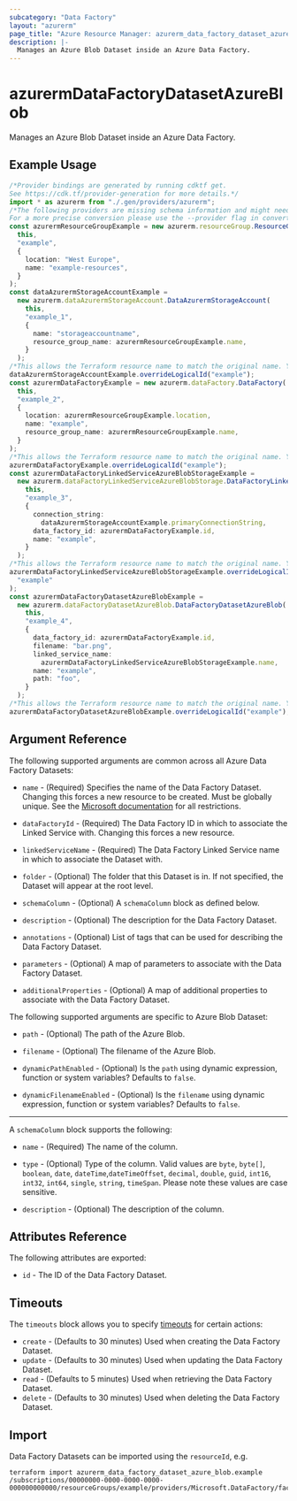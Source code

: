 ```yaml
---
subcategory: "Data Factory"
layout: "azurerm"
page_title: "Azure Resource Manager: azurerm_data_factory_dataset_azure_blob"
description: |-
  Manages an Azure Blob Dataset inside an Azure Data Factory.
---
```


# azurermDataFactoryDatasetAzureBlob

Manages an Azure Blob Dataset inside an Azure Data Factory.

## Example Usage

```typescript
/*Provider bindings are generated by running cdktf get.
See https://cdk.tf/provider-generation for more details.*/
import * as azurerm from "./.gen/providers/azurerm";
/*The following providers are missing schema information and might need manual adjustments to synthesize correctly: azurerm.
For a more precise conversion please use the --provider flag in convert.*/
const azurermResourceGroupExample = new azurerm.resourceGroup.ResourceGroup(
  this,
  "example",
  {
    location: "West Europe",
    name: "example-resources",
  }
);
const dataAzurermStorageAccountExample =
  new azurerm.dataAzurermStorageAccount.DataAzurermStorageAccount(
    this,
    "example_1",
    {
      name: "storageaccountname",
      resource_group_name: azurermResourceGroupExample.name,
    }
  );
/*This allows the Terraform resource name to match the original name. You can remove the call if you don't need them to match.*/
dataAzurermStorageAccountExample.overrideLogicalId("example");
const azurermDataFactoryExample = new azurerm.dataFactory.DataFactory(
  this,
  "example_2",
  {
    location: azurermResourceGroupExample.location,
    name: "example",
    resource_group_name: azurermResourceGroupExample.name,
  }
);
/*This allows the Terraform resource name to match the original name. You can remove the call if you don't need them to match.*/
azurermDataFactoryExample.overrideLogicalId("example");
const azurermDataFactoryLinkedServiceAzureBlobStorageExample =
  new azurerm.dataFactoryLinkedServiceAzureBlobStorage.DataFactoryLinkedServiceAzureBlobStorage(
    this,
    "example_3",
    {
      connection_string:
        dataAzurermStorageAccountExample.primaryConnectionString,
      data_factory_id: azurermDataFactoryExample.id,
      name: "example",
    }
  );
/*This allows the Terraform resource name to match the original name. You can remove the call if you don't need them to match.*/
azurermDataFactoryLinkedServiceAzureBlobStorageExample.overrideLogicalId(
  "example"
);
const azurermDataFactoryDatasetAzureBlobExample =
  new azurerm.dataFactoryDatasetAzureBlob.DataFactoryDatasetAzureBlob(
    this,
    "example_4",
    {
      data_factory_id: azurermDataFactoryExample.id,
      filename: "bar.png",
      linked_service_name:
        azurermDataFactoryLinkedServiceAzureBlobStorageExample.name,
      name: "example",
      path: "foo",
    }
  );
/*This allows the Terraform resource name to match the original name. You can remove the call if you don't need them to match.*/
azurermDataFactoryDatasetAzureBlobExample.overrideLogicalId("example");

```

## Argument Reference

The following supported arguments are common across all Azure Data Factory Datasets:

*   `name` - (Required) Specifies the name of the Data Factory Dataset. Changing this forces a new resource to be created. Must be globally unique. See the [Microsoft documentation](https://docs.microsoft.com/azure/data-factory/naming-rules) for all restrictions.

*   `dataFactoryId` - (Required) The Data Factory ID in which to associate the Linked Service with. Changing this forces a new resource.

*   `linkedServiceName` - (Required) The Data Factory Linked Service name in which to associate the Dataset with.

*   `folder` - (Optional) The folder that this Dataset is in. If not specified, the Dataset will appear at the root level.

*   `schemaColumn` - (Optional) A `schemaColumn` block as defined below.

*   `description` - (Optional) The description for the Data Factory Dataset.

*   `annotations` - (Optional) List of tags that can be used for describing the Data Factory Dataset.

*   `parameters` - (Optional) A map of parameters to associate with the Data Factory Dataset.

*   `additionalProperties` - (Optional) A map of additional properties to associate with the Data Factory Dataset.

The following supported arguments are specific to Azure Blob Dataset:

*   `path` - (Optional) The path of the Azure Blob.

*   `filename` - (Optional) The filename of the Azure Blob.

*   `dynamicPathEnabled` - (Optional) Is the `path` using dynamic expression, function or system variables? Defaults to `false`.

*   `dynamicFilenameEnabled` - (Optional) Is the `filename` using dynamic expression, function or system variables? Defaults to `false`.

***

A `schemaColumn` block supports the following:

*   `name` - (Required) The name of the column.

*   `type` - (Optional) Type of the column. Valid values are `byte`, `byte[]`, `boolean`, `date`, `dateTime`,`dateTimeOffset`, `decimal`, `double`, `guid`, `int16`, `int32`, `int64`, `single`, `string`, `timeSpan`. Please note these values are case sensitive.

*   `description` - (Optional) The description of the column.

## Attributes Reference

The following attributes are exported:

* `id` - The ID of the Data Factory Dataset.

## Timeouts

The `timeouts` block allows you to specify [timeouts](https://www.terraform.io/language/resources/syntax#operation-timeouts) for certain actions:

* `create` - (Defaults to 30 minutes) Used when creating the Data Factory Dataset.
* `update` - (Defaults to 30 minutes) Used when updating the Data Factory Dataset.
* `read` - (Defaults to 5 minutes) Used when retrieving the Data Factory Dataset.
* `delete` - (Defaults to 30 minutes) Used when deleting the Data Factory Dataset.

## Import

Data Factory Datasets can be imported using the `resourceId`, e.g.

```console
terraform import azurerm_data_factory_dataset_azure_blob.example /subscriptions/00000000-0000-0000-0000-000000000000/resourceGroups/example/providers/Microsoft.DataFactory/factories/example/datasets/example
```
